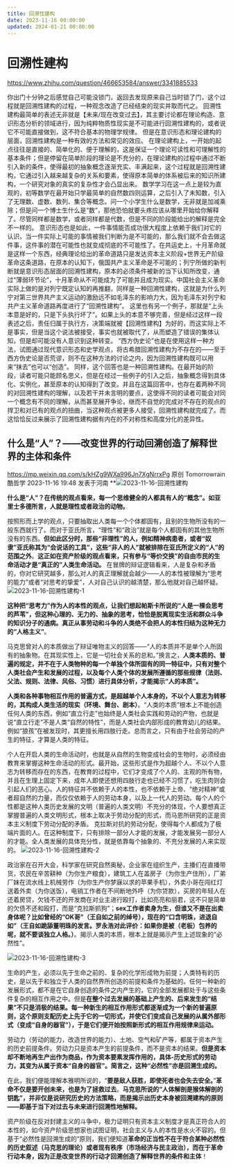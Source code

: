 ```yaml
---
title: 回溯性建构
date: 2023-11-16 00:00:00
updated: 2024-01-21 00:00:00
---
```



# 回溯性建构

https://www.zhihu.com/question/466653584/answer/3341885533

你出门十分钟之后感觉自己可能没锁门，返回去发现原来自己当时锁了门，这个过程就是回溯性建构的过程，一种观念改造了已经结束的现实并取而代之。
回溯性建构最简单的表述无非就是【未来/现在改变过去】，其主要讨论都在理论构造、意识形态分析的领域进行，因为纯粹物质性现实是不可能进行回溯性建构的，或者说它不可能直接做到，这不符合基本的物理学规律。
但是在意识形态和理论建构的层面，回溯性建构是一种有效的方法和常见的效应。
在理论建构上，一开始的起点往往是直接的、简单化的、便于理解的，这是保证一个理论可读性和可理解性的基本条件；但是停留在简单阶段的理论是不充分的，在理论建构的过程中通过不断引入新的条件，使得最初的抽象概念逐渐充实、丰满起来，这个过程就是回溯性建构，它通过引入越来越复杂的关系和要素，使得原本简单的体系被后来的知识所建构，一个研究对象的真实的复杂性才会凸显出来。
数学学习在这一点上是较为直观的，初等数学在最开始只学最简单的自然数四则运算，之后引入了未知数，引入了无理数、虚数、数列、集合等概念。问一个小学生什么是数学，无非就是加减乘除；但是问一个博士生什么是“数”，那他恐怕就要头疼应该从哪里开始给你解释了。尽管同样都是数学，或者同样都是代数，但是不同的阶段能给出的解释是完全不一样的。
意识形态也是如此，一件事情能否成功很大程度上依赖于我们对它的认识，当一件实际上可能的事情被我们判断为是不可能的，那么我们就不会去做这件事，这件事的潜在可能性也就变成彻底的不可能性了。在共运史上，十月革命就是这样一个东西，经典理论给出的革命道路只是发达资本主义阶段+世界无产阶级革命这条道路，在原本的认知下，俄国共产主义革命是不可能的；列宁所做的新判断就是意识形态层面的回溯性建构，原本的必须条件被新的当下认知所改变，通过“薄弱环节论”，十月革命从不可能成为了可能并且成为现实。中国社会主义革命实际上做的是对列宁既定认知的再推翻，同样是一种回溯性建构，这就是为什么列宁对第三世界共产主义运动的激励远不如毛泽东的影响力大，因为毛泽东对列宁和共产主义革命道路再度进行了“回溯性建构”。
这里也有另一个例子，那就是“上头本意是好的，只是下头执行坏了”。如果上头的本意不够完善，但是经过这样一段表述之后，责任归属于执行方，决策端就被【回溯性建构】为好的，而这实际上不是事实，但是当这个说法被接受，事实也就被取代了，从而塑造了错误的集体认知，但是却可能没有人意识到这种转变。
“西方伪史论”也是在使用这样一种方法，试图通过现代意识形态和史学观点，将古希腊回溯性建构为不存在的——至于西方伪史论是否荒谬，则不在这种方法的讨论之内，因为回溯性建构既可以用来“抹去”也可以“创造”。
同样，这个回答也是一种回溯性建构。在最开始的阶段，读者可能只能顾名思义，但是在经过一些例子的引入之后，抽象概念得到具体化、实例化，甚至原本的认知得到了改变。并且在这篇回答中，也存在着两种不同的对回溯性建构的理解，以及若干并未言明的要点，这使得不同的读者可能会对同一个概念有不同的理解，从而甚至展开争论，继而不自觉的完成对不存在的观点的捍卫和对已有的观点的扭曲，当这种观点被更多人接受，回溯性建构就完成了。而这恰恰反过来展示了回溯性建构据有内在的不对称性和高度分化的差异性。

## 什么是“人”？——改变世界的行动回溯创造了解释世界的主体和条件
https://mp.weixin.qq.com/s/kHZg9WXa996Jn7XgNrrxPg
原创 Tomorrowrain 酷哲学 2023-11-16 19:48 发表于河南
**![2023-11-16-回溯性建构](assets/2023-11-16-回溯性建构.png)



**什么是“人”？在传统的观点看来，每一个思维健全的人都具有人的“概念”。如亚里士多德所言，人就是理性或者政治的动物。**

按照形而上学的观点，只要抽取出人类每一个个体都固有，且别的生物所没有的一般东西就行了。而对于亚氏所言，“理性”和“政治”就是每个人都固有的其他生物所没有的东西。**但如此区分时，那些“非理性”的人，例如精神病患者，或者“奴隶”亚氏称其为“会说话的工具”，这些“非人的人”就被排除在亚氏所定义的“人”的范围之外**。**这正如在资产阶级的观点看来，只有参与“等价交换”的自由市民的生命活动才是“真正的”人类生命活动。**
在冒牌的辩证逻辑看来，人是复杂和矛盾的，你对它研究越多，那么对人的真正理解就会越少——人的本性被理解为“思考的能力”或者“对思考的挚爱”，人对自己认识的越清楚，那么他就对自己越怀疑。
![2023-11-16-回溯性建构-1](assets/2023-11-16-回溯性建构-1.png)

**这种把“思考力”作为人的本性的观点，让我们想起帕斯卡所说的“人是一棵会思考的芦苇”，但这种心理的、无力的、抽象的思考，恰恰是脱离现实生活和群众斗争的知识分子的通病。真正从事劳动和斗争的人类绝不会把人的本性归结为这种无力的“人格主义”**。

马克思曾对人的本质做出了辩证唯物主义的回答——“人的本质并不是单个人所固有的抽象物。在其现实性上，它是一切社会关系的总和。”换言之，**人类本质的、普遍的规定，并不在于人类物种的每一个单独个体所固有的同一特征中，只有对整个人类社会产生和发展的过程，以及每个人类个体的发展所遵循的那些规律（法则、父法、规则、法律、风俗、习惯）进行具体分析，才能揭示“人的本质”。**

**人类和各种事物相互作用的普遍方式，是超越单个人本身的，不以个人意志为转移的，其构成人类生活的现实（环境、舞台、剧本）**。“人类的本质”根本上不能创造任何人类的东西，例如“直立行走”也始终是人类社会实践和劳动的产物，也就是说“直立行走”不是人类“自然的特性”，而是人类社会内部形成的教育幼儿的结果。例如“狼孩”在被发现时，其更擅长用四肢行走。总而言之，只有由于社会劳动的产生的特征，才算是人类的特征。

个人在开启人类的生命活动时，也就是从自然的生物变成社会的生物时，必须经由教育来掌握这种生命活动的形式。最开始，这些形式是作为超越个人、不以个人意志为转移而存在的东西，在教育的过程中，它们才变成了个人的、主观的所有物，并且在生理上固定下来，成年人即使还想用四肢行走也已经不习惯了，吃生肉则会引起人们的恶心。人的特征并不依赖于人的本性，也不依赖于上帝、“绝对精神”或者超自然的力量，而仅仅依赖于人的劳动本身，以及上一代人的劳动。每个人的个性都是这种人类历史发展的文明（普遍的人类文明）不充分的体现，个人要想真正掌握普遍的人类文明形式，根本上取决于劳动分配的形式，而马恩所研究的正是资本主义制度下劳动分配的矛盾。
克拉斯对抗的劳动分配，使得每个人都成为了极端片面的人。在这种制度下，只有排除一部分人才能的发展，才能发展另一部分人的才能。全人类发展的具体充分性，就是依靠每个抽象的、不充分发展的人来实现的。
![2023-11-16-回溯性建构-2](assets/2023-11-16-回溯性建构-2.png)

政治家在召开大会，科学家在研究自然奥秘，企业家在组织生产，主播们在直播带货，农民在辛苦耕种（为你生产粮食），建筑工人在盖房子（为你生产住所），厂弟厂妹在流水线上机械劳作（为你生产你梦寐以求的苹果手机），外卖小哥在闯红灯送着外卖（为你送饭），电销工作者在不间断地外呼（为你贷款），买房的年轻人在还着房贷，欠钱不还的开发商在对业主进行殴打，比如亮亮和丽君，这不只是简单的欠债不还和殴打，而是“克拉斯抓狗”；**sex工作者卖身为生，但谁又不是在出卖身体呢？比如曾经的“OK哥”（**王自如之前的绰号**），现在的“口含明珠，进退自如”（**王自如跪舔董明珠的发言。罗永浩对此评价：如果你是被（老板）包养的呢，就不要谈独立人格。**）**。揭示人类的本质，根本上就是揭示产生上述现象的“必然性”。

![2023-11-16-回溯性建构-3](assets/2023-11-16-回溯性建构-3.png)

生命的产生，必须以先于生命之前的、复杂的化学形成物为前提；人类特有的历史，是以先于和独立于人类的自然界所创造的前提和条件为基础的。任何一种新的发展形式，都不是在它自身创造的条件之内产生的，它的全部发展都处于与这些条件复杂的相互作用之中。但是**在整个过去发展的基础上产生的、后来发生的“结果”不只是消极的结果。每一种新生的相互作用形式都逐渐成为一个新的普遍原则，这个原则支配历史上先于它的一切形式，并使它们变成自己发展的从属外部形式（变成“自身的器官”），于是它们便开始按照新形式的相互作用规律来运动。**

劳动力（劳动的能力，改造世界的能力）、土地、空气和矿产等，都属于资本产生的历史前提条件。劳动力只是资本产生的前提条件，而不是资本的结果。**但是资本却不断地再生产出作为商品，作为资本要素发挥作用的，具体-历史形式的劳动力，其变为从属于资本“自身的器官”。简言之，这种“必然性”亦是回溯生成的。**

在此，我们便能理解本雅明所说的，“**要是敌人获胜，即使死者也会失去安全。**”**革命不仅是要开创未来，也是为了拯救过去**。**马克思所说的“人体解剖是猴体解剖的钥匙”，并非仅是说研究历史的方法策略，而是揭示出历史本身被回溯建构的原则——即基于当下对过去与未来进行回溯性地解释。**

资产阶级在反对封建主义的斗争中，极力证明只有资本主义制度才是真正符合人的本性的，如今资产阶级思想家也试图证明，社会主义与人的本性是水火不容的。但基于“必然性是回溯生成的”原则，我们便知道**革命的正当性不在于符合某种必然性的历史叙述（马克思的理论）或者现有秩序（市场经济与民主政治），而在于革命行动本身，因为正是改变世界的行动才回溯创造了解释世界的条件和主体**！
